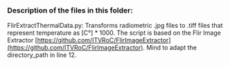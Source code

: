 ### Description of the files in this folder:

FlirExtractThermalData.py:
Transforms radiometric .jpg files to  .tiff files that represent temperature as [C°] * 1000. The script is based on the Flir Image Extractor [https://github.com/ITVRoC/FlirImageExtractor](https://github.com/ITVRoC/FlirImageExtractor). Mind to adapt the directory_path in line 12.